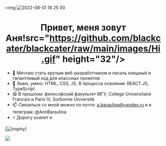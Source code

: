 <img ![2022-08-01 18 25 00](https://user-images.githubusercontent.com/62443897/182222915-4c76a87c-c961-4d76-9b9e-4a58a7d050ed.jpg)

### <h1 align="center" >Привет, меня зовут Аня!src="https://github.com/blackcater/blackcater/raw/main/images/Hi.gif" height="32"/></h1>




- 🌱 Мечтаю стать крутым веб-разработчиком и писать изящный и талантливый код для классных проектов
- 👯 Знаю, умею: HTML, CSS, JS. В процессе освоения: REACT.JS, TypeScript 
- 😄 В прошлом: философский факультет МГУ, College Universitaire Francais и Paris IV, Sorbonne Université 
- 📫 Связаться со мной можно по почте: a.baraulina@yandex.ru и в телеграм: @AnnBaraulina
- ⚡  Дорогу осилит и



[![trophy](https://github-profile-trophy.vercel.app/?username=AnnaBaraulina)]

![](https://komarev.com/ghpvc/?username=AnnaBaraulina)

